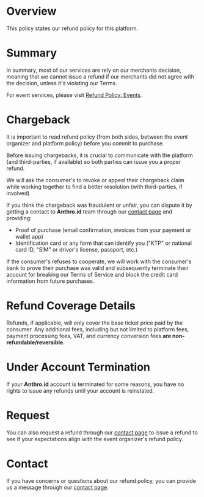 # Overview
This policy states our refund policy for this platform.

# Summary
In summary, most of our services are rely on our merchants decision, meaning that we cannot issue a refund if our merchants did not agree with the decision, unless it's violating our Terms.

For event services, please visit [Refund Policy: Events](/en-US/EVENTS/REFUND.md).

# Chargeback
It is important to read refund policy (from both sides, between the event organizer and platform policy) before you commit to purchase.

Before issuing chargebacks, it is crucial to communicate with the platform (and third-parties, if available) so both parties can issue you a proper refund.

We will ask the consumer's to revoke or appeal their chargeback claim while working together to find a better resolution (with third-parties, if involved)

If you think the chargeback was fraudulent or unfair, you can dispute it by getting a contact to **Anthro.id** team through our [contact page](/contact) and providing:
- Proof of purchase (email confirmation, invoices from your payment or wallet app)
- Identification card or any form that can identify you ("KTP" or national card ID, "SIM" or driver's license, passport, etc.)

If the consumer's refuses to cooperate, we will work with the consumer's bank to prove their purchase was valid and subsequently terminate their account for breaking our Terms of Service and block the credit card information from future purchases.

# Refund Coverage Details
Refunds, if applicable, will only cover the base ticket price paid by the consumer. Any additional fees, including but not limited to platform fees, payment processing fees, VAT, and currency conversion fees **are non-refundable/reversible.**

# Under Account Termination
If your **Anthro.id** account is terminated for some reasons, you have no rights to issue any refunds until your account is reinstated.

# Request
You can also request a refund through our [contact page](/contact) to issue a refund to see if your expectations align with the event organizer's refund policy.

# Contact
If you have concerns or questions about our refund policy, you can provide us a message through our [contact page](/contact).